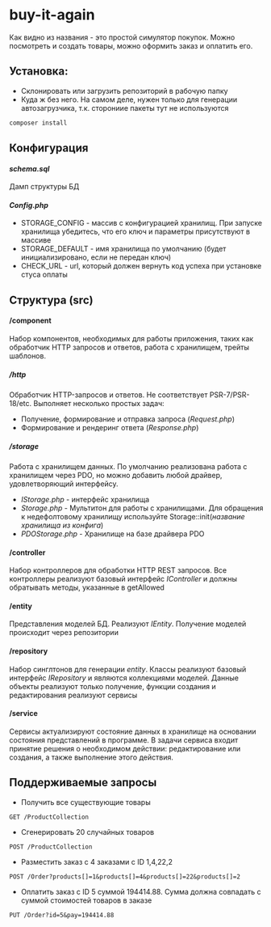 # buy-it-again
Как видно из названия - это простой симулятор покупок. Можно посмотреть и создать товары, 
можно оформить заказ и оплатить его.

## Установка:

* Склонировать или загрузить репозиторий в рабочую папку
* Куда ж без него. На самом деле, нужен только для генерации автозагрузчика, 
т.к. сторониие пакеты тут не используются
```bash
composer install
```

## Конфигурация
#### _schema.sql_
Дамп структуры БД

#### _Config.php_ 
 * STORAGE_CONFIG - массив с конфигурацией хранилищ. При запуске хранилища убедитесь, 
 что его ключ и параметры присутствуют в массиве
 * STORAGE_DEFAULT - имя хранилища по умолчанию (будет инициализировано, если не передан ключ)
 * CHECK_URL - url, который должен вернуть код успеха при установке стуса оплаты
 
## Структура (src)
 
#### /component
Набор компонентов, необходимых для работы приложения, таких как обработчик HTTP запросов и ответов, 
работа с хранилищем, трейты шаблонов.

##### /http
Обработчик HTTP-запросов и ответов. Не соответствует PSR-7/PSR-18/etc. Выполняет несколько простых задач:
 * Получение, формирование и отправка запроса (_Request.php_)
 * Формирование и рендеринг ответа (_Response.php_)
 
##### /storage
Работа с хранилищем данных. По умолчанию реализована работа с хранилищем через PDO, но можно добавить любой 
драйвер, удовлетворяющий интерфейсу. 
 * _IStorage.php_ - интерфейс хранилища
 * _Storage.php_ - Мультитон для работы с хранилищами. Для обращения к недефолтовому хранилищу используйте 
 Storage::init(*название хранилища из конфига*)
 * _PDOStorage.php_ - Хранилище на базе драйвера PDO
 
#### /controller
Набор контроллеров для обработки HTTP REST запросов. Все контроллеры реализуют базовый интерфейс _IController_
и должны обратывать методы, указанные в getAllowed
 
#### /entity
Представления моделей БД. Реализуют _IEntity_. Получение моделей происходит через репозитории
 
#### /repository
Набор синглтонов для генерации _entity_. Классы реализуют базовый интерфейс _IRepository_ и являются коллекциями
моделей. Данные объекты реализуют только получение, функции создания и редактирования реализуют сервисы
 
#### /service
Сервисы актуализируют состояние данных в хранилище на основании состояния представлений в программе. 
В задачи сервиса входит принятие решения о необходимом действии: редактирование или создания, а также выполнение этого 
действия.
 
## Поддерживаемые запросы
 * Получить все существующие товары
 ```
 GET /ProductCollection
 ```
 * Сгенерировать 20 случайных товаров
  ```
  POST /ProductCollection
  ```
 * Разместить заказ с 4 заказами с ID 1,4,22,2
  ```
  POST /Order?products[]=1&products[]=4&products[]=22&products[]=2
  ```
 * Оплатить заказ с ID 5 суммой 194414.88. Сумма должна совпадать с суммой 
 стоимостей товаров в заказе
  ```
  PUT /Order?id=5&pay=194414.88
  ```
 